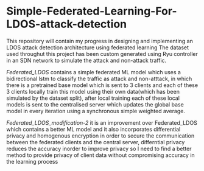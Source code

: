 # Simple-Federated-Learning-For-LDOS-attack-detection

This repository will contain my progress in designing and implementing an LDOS attack detection architecture using federated learning
The dataset used throughut this project has been custom generated using Ryu controller in an SDN network to simulate the attack and non-attack traffic.


*Federated_LDOS*
contains a simple federated ML model which uses a bidirectional lstm to classify the traffic as attack and non-atttack, in which there is a pretrained base model which is sent to 3 clients and each of these 3 clients locally train this model using their own data(which has been simulated by the dataset split), after local training each of these local models is sent to the centralised server which updates the global base model in every iteration using a synchronous simple weighted average.


*Federated_LDOS_modification-2*
it is an improvement over Federated_LDOS which contains a better ML model and it also incorporates differential privacy and homogenous encryption in order to secure the communication between the federated clients and the central server, differntial privacy reduces the accuracy inorder to improve privacy so I need to find a better method to provide privacy of client data without compromising accuracy in the learning process 
